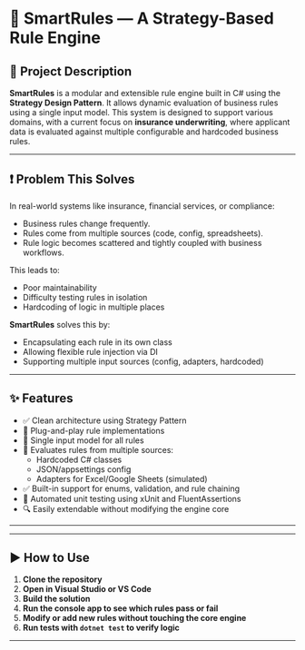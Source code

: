 # 🧠 SmartRules — A Strategy-Based Rule Engine

## 📌 Project Description

**SmartRules** is a modular and extensible rule engine built in C# using the **Strategy Design Pattern**. It allows dynamic evaluation of business rules using a single input model. This system is designed to support various domains, with a current focus on **insurance underwriting**, where applicant data is evaluated against multiple configurable and hardcoded business rules.

---

## ❗ Problem This Solves

In real-world systems like insurance, financial services, or compliance:
- Business rules change frequently.
- Rules come from multiple sources (code, config, spreadsheets).
- Rule logic becomes scattered and tightly coupled with business workflows.

This leads to:
- Poor maintainability
- Difficulty testing rules in isolation
- Hardcoding of logic in multiple places

**SmartRules** solves this by:
- Encapsulating each rule in its own class
- Allowing flexible rule injection via DI
- Supporting multiple input sources (config, adapters, hardcoded)

---

## ✨ Features

- ✅ Clean architecture using Strategy Pattern
- 🧩 Plug-and-play rule implementations
- 📄 Single input model for all rules
- 🔁 Evaluates rules from multiple sources:
  - Hardcoded C# classes
  - JSON/appsettings config
  - Adapters for Excel/Google Sheets (simulated)
- ✅ Built-in support for enums, validation, and rule chaining
- 🧪 Automated unit testing using xUnit and FluentAssertions
- 🔍 Easily extendable without modifying the engine core

---


---

## ▶️ How to Use

1. **Clone the repository**
2. **Open in Visual Studio or VS Code**
3. **Build the solution**
4. **Run the console app to see which rules pass or fail**
5. **Modify or add new rules without touching the core engine**
6. **Run tests with `dotnet test` to verify logic**

---

